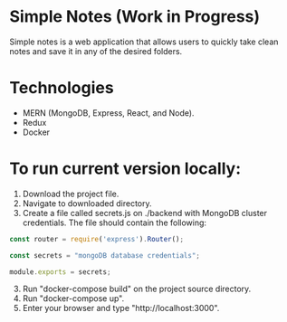 # Simple Notes (Work in Progress)

Simple notes is a web application that allows users to quickly take clean notes and save it in any of the desired folders.

# Technologies 
  - MERN (MongoDB, Express, React, and Node).
  - Redux
  - Docker

# To run current version locally:
  1. Download the project file.
  2. Navigate to downloaded directory.
  3. Create a file called secrets.js on ./backend with MongoDB cluster credentials. The file should contain the following: 
  ```js
const router = require('express').Router();

const secrets = "mongoDB database credentials";

module.exports = secrets;

```

  3. Run "docker-compose build" on the project source directory.
  4. Run "docker-compose up".
  5. Enter your browser and type "http://localhost:3000".


